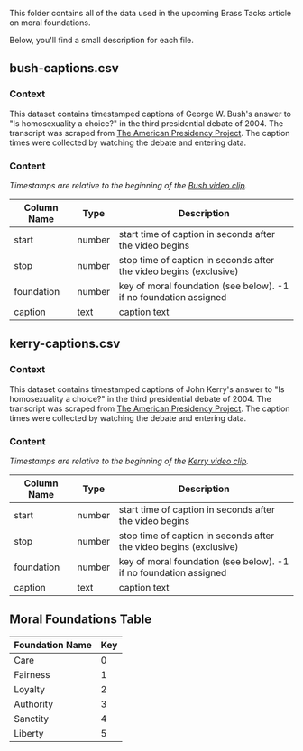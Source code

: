 This folder contains all of the data used in the upcoming Brass Tacks article on moral foundations.

Below, you'll find a small description for each file.

## bush-captions.csv

### Context

This dataset contains timestamped captions of George W. Bush's answer to "Is homosexuality a choice?" in the third presidential debate of 2004. The transcript was scraped from [The American Presidency Project](http://www.presidency.ucsb.edu/debates.php). The caption times were collected by watching the debate and entering data.

### Content

*Timestamps are relative to the beginning of the [Bush video clip](https://github.com/brtacks/foundations/blob/master/data/video/bush.mp4).*

| Column Name | Type   | Description                                                        |
|-------------|--------|--------------------------------------------------------------------|
| start       | number | start time of caption in seconds after the video begins            |
| stop        | number | stop time of caption in seconds after the video begins (exclusive) |
| foundation  | number | key of moral foundation (see below). -1 if no foundation assigned  |
| caption     | text   | caption text                                                       |

## kerry-captions.csv

### Context

This dataset contains timestamped captions of John Kerry's answer to "Is homosexuality a choice?" in the third presidential debate of 2004. The transcript was scraped from [The American Presidency Project](http://www.presidency.ucsb.edu/debates.php). The caption times were collected by watching the debate and entering data.

### Content

*Timestamps are relative to the beginning of the [Kerry video clip](https://github.com/brtacks/foundations/blob/master/data/video/kerry.mp4).*

| Column Name | Type   | Description                                                        |
|-------------|--------|--------------------------------------------------------------------|
| start       | number | start time of caption in seconds after the video begins            |
| stop        | number | stop time of caption in seconds after the video begins (exclusive) |
| foundation  | number | key of moral foundation (see below). -1 if no foundation assigned  |
| caption     | text   | caption text                                                       |

## Moral Foundations Table

| Foundation Name | Key |
|-----------------|-----|
| Care            | 0   |
| Fairness        | 1   |
| Loyalty         | 2   |
| Authority       | 3   |
| Sanctity        | 4   |
| Liberty         | 5   |


